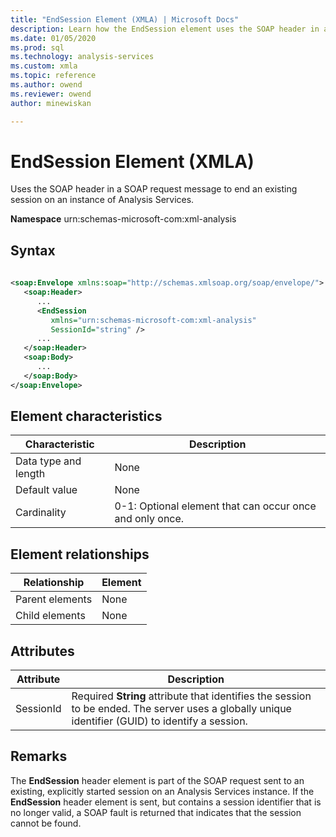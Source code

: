 ```yaml
---
title: "EndSession Element (XMLA) | Microsoft Docs"
description: Learn how the EndSession element uses the SOAP header in a SOAP request message to end an existing session on an instance of Analysis Services.
ms.date: 01/05/2020
ms.prod: sql
ms.technology: analysis-services
ms.custom: xmla
ms.topic: reference
ms.author: owend
ms.reviewer: owend
author: minewiskan

---
```

# EndSession Element (XMLA)

  Uses the SOAP header in a SOAP request message to end an existing session on an instance of Analysis Services.  
  
 **Namespace** urn:schemas-microsoft-com:xml-analysis  
  
## Syntax  
  
```xml  
  
<soap:Envelope xmlns:soap="http://schemas.xmlsoap.org/soap/envelope/">  
   <soap:Header>  
      ...  
      <EndSession  
         xmlns="urn:schemas-microsoft-com:xml-analysis"  
         SessionId="string" />  
      ...  
   </soap:Header>  
   <soap:Body>  
      ...  
   </soap:Body>  
</soap:Envelope>  
```  
  
## Element characteristics  
  
|Characteristic|Description|  
|--------------------|-----------------|  
|Data type and length|None|  
|Default value|None|  
|Cardinality|0-1: Optional element that can occur once and only once.|  
  
## Element relationships  
  
|Relationship|Element|  
|------------------|-------------|  
|Parent elements|None|  
|Child elements|None|  
  
## Attributes  
  
|Attribute|Description|  
|---------------|-----------------|  
|SessionId|Required **String** attribute that identifies the session to be ended. The server uses a globally unique identifier (GUID) to identify a session.|  
  
## Remarks  
 The **EndSession** header element is part of the SOAP request sent to an existing, explicitly started session on an Analysis Services instance. If the **EndSession** header element is sent, but contains a session identifier that is no longer valid, a SOAP fault is returned that indicates that the session cannot be found.  
